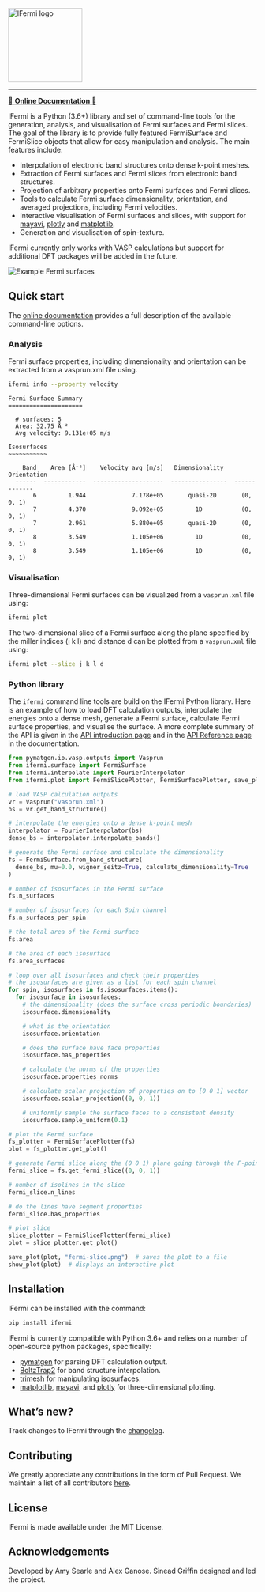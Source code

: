 <img alt="IFermi logo" src="https://raw.githubusercontent.com/fermisurfaces/IFermi/master/docs/src/_static/logo2-01.png" height="150px">

--------
[📖 **Online Documentation** 📖](https://fermisurfaces.github.io/IFermi)


IFermi is a Python (3.6+) library and set of command-line tools for the generation, 
analysis, and visualisation of Fermi surfaces and Fermi slices. The goal of the library 
is to provide fully featured FermiSurface and FermiSlice objects that allow for easy 
manipulation and analysis. The main features include:

- Interpolation of electronic band structures onto dense k-point meshes.
- Extraction of Fermi surfaces and Fermi slices from electronic band structures.
- Projection of arbitrary properties onto Fermi surfaces and Fermi slices.
- Tools to calculate Fermi surface dimensionality, orientation, and averaged projections,
  including Fermi velocities.
- Interactive visualisation of Fermi surfaces and slices, with support for
  [mayavi](https://docs.enthought.com/mayavi/mayavi/), [plotly](https://plot.ly/) and 
  [matplotlib](https://matplotlib.org).
- Generation and visualisation of spin-texture.

IFermi currently only works with VASP calculations but support for additional DFT packages 
will be added in the future.

![Example Fermi surfaces](https://raw.githubusercontent.com/fermisurfaces/IFermi/master/docs/src/_static/fermi-surface-example.png)

## Quick start

The [online documentation](https://fermisurfaces.github.io/IFermi/cli.html) provides a full 
description of the available command-line options. 

### Analysis

Fermi surface properties, including dimensionality and orientation can be extracted 
from a vasprun.xml file using.

```bash
ifermi info --property velocity
```

```
Fermi Surface Summary
=====================

  # surfaces: 5
  Area: 32.75 Å⁻²
  Avg velocity: 9.131e+05 m/s

Isosurfaces
~~~~~~~~~~~

    Band    Area [Å⁻²]    Velocity avg [m/s]   Dimensionality    Orientation
  ------  ------------  --------------------  ----------------  -------------
       6         1.944             7.178e+05       quasi-2D       (0, 0, 1)
       7         4.370             9.092e+05         1D           (0, 0, 1)
       7         2.961             5.880e+05       quasi-2D       (0, 0, 1)
       8         3.549             1.105e+06         1D           (0, 0, 1)
       8         3.549             1.105e+06         1D           (0, 0, 1)
```

### Visualisation

Three-dimensional Fermi surfaces can be visualized from a `vasprun.xml` file using:

```bash
ifermi plot
```

The two-dimensional slice of a Fermi surface along the plane specified by the miller 
indices (j k l) and distance d can be plotted from a `vasprun.xml` file using:

```bash
ifermi plot --slice j k l d
```

### Python library

The `ifermi` command line tools are build on the IFermi Python library. Here is an
example of how to load DFT calculation outputs, interpolate the energies onto a dense mesh, 
generate a Fermi surface, calculate Fermi surface properties, and visualise the surface.
A more complete summary of the API is given in the [API introduction page](https://fermisurfaces.github.io/IFermi/plotting_using_python.html)
and in the [API Reference page](https://fermisurfaces.github.io/IFermi/ifermi.html) in the documentation.

```python
from pymatgen.io.vasp.outputs import Vasprun
from ifermi.surface import FermiSurface
from ifermi.interpolate import FourierInterpolator
from ifermi.plot import FermiSlicePlotter, FermiSurfacePlotter, save_plot, show_plot

# load VASP calculation outputs
vr = Vasprun("vasprun.xml")
bs = vr.get_band_structure()

# interpolate the energies onto a dense k-point mesh
interpolator = FourierInterpolator(bs)
dense_bs = interpolator.interpolate_bands()

# generate the Fermi surface and calculate the dimensionality
fs = FermiSurface.from_band_structure(
  dense_bs, mu=0.0, wigner_seitz=True, calculate_dimensionality=True
)

# number of isosurfaces in the Fermi surface
fs.n_surfaces

# number of isosurfaces for each Spin channel
fs.n_surfaces_per_spin

# the total area of the Fermi surface
fs.area

# the area of each isosurface
fs.area_surfaces

# loop over all isosurfaces and check their properties
# the isosurfaces are given as a list for each spin channel
for spin, isosurfaces in fs.isosurfaces.items():
  for isosurface in isosurfaces:
    # the dimensionality (does the surface cross periodic boundaries)
    isosurface.dimensionality

    # what is the orientation
    isosurface.orientation

    # does the surface have face properties
    isosurface.has_properties

    # calculate the norms of the properties
    isosurface.properties_norms

    # calculate scalar projection of properties on to [0 0 1] vector
    isosurface.scalar_projection((0, 0, 1))

    # uniformly sample the surface faces to a consistent density
    isosurface.sample_uniform(0.1)

# plot the Fermi surface
fs_plotter = FermiSurfacePlotter(fs)
plot = fs_plotter.get_plot()

# generate Fermi slice along the (0 0 1) plane going through the Γ-point.
fermi_slice = fs.get_fermi_slice((0, 0, 1))

# number of isolines in the slice
fermi_slice.n_lines

# do the lines have segment properties
fermi_slice.has_properties

# plot slice
slice_plotter = FermiSlicePlotter(fermi_slice)
plot = slice_plotter.get_plot()

save_plot(plot, "fermi-slice.png")  # saves the plot to a file
show_plot(plot)  # displays an interactive plot
```

## Installation

IFermi can be installed with the command:

```bash
pip install ifermi
```

IFermi is currently compatible with Python 3.6+ and relies on a number of
open-source python packages, specifically:

- [pymatgen](http://pymatgen.org) for parsing DFT calculation output.
- [BoltzTrap2](https://gitlab.com/sousaw/BoltzTraP2) for band structure interpolation.
- [trimesh](https://trimsh.org/) for manipulating isosurfaces.
- [matplotlib](https://matplotlib.org), [mayavi](https://docs.enthought.com/mayavi/mayavi/), and [plotly](https://plot.ly/) for three-dimensional plotting.

## What’s new?

Track changes to IFermi through the
[changelog](https://fermisurfaces.github.io/IFermi/changelog.html).

## Contributing

We greatly appreciate any contributions in the form of Pull Request.
We maintain a list of all contributors [here](https://fermisurfaces.github.io/IFermi/contributors.html).

## License

IFermi is made available under the MIT License.

## Acknowledgements

Developed by Amy Searle and Alex Ganose.
Sinead Griffin designed and led the project.
